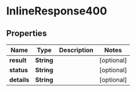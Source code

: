 
# InlineResponse400

## Properties
Name | Type | Description | Notes
------------ | ------------- | ------------- | -------------
**result** | **String** |  |  [optional]
**status** | **String** |  |  [optional]
**details** | **String** |  |  [optional]



